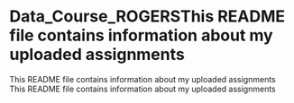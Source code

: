 # Data_Course_ROGERSThis README file contains information about my uploaded assignments
This README file contains information about my uploaded assignments
This README file contains information about my uploaded assignments
